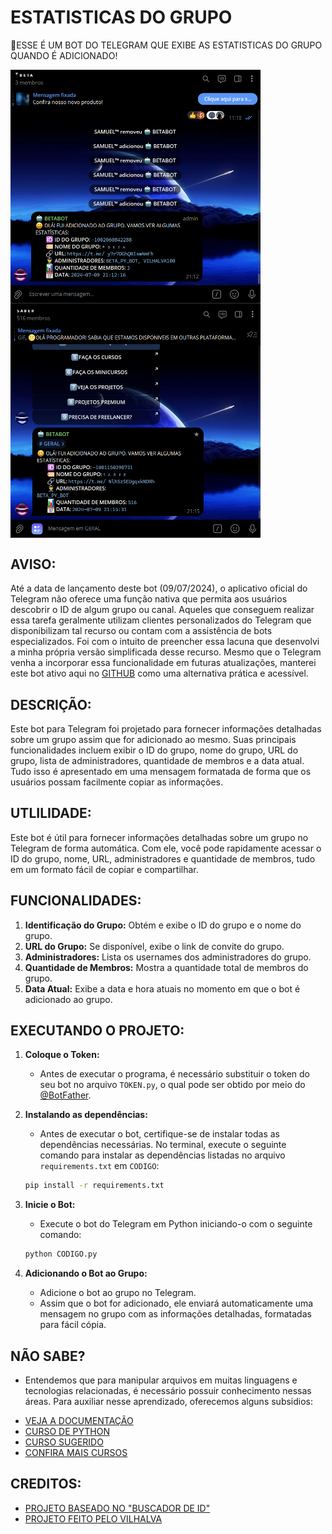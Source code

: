 # ESTATISTICAS DO GRUPO
🤤ESSE É UM BOT DO TELEGRAM QUE EXIBE AS ESTATISTICAS DO GRUPO QUANDO É ADICIONADO!

<img src="./IMAGENS/FOTO_1.png" align="center" width="400"> <br>
<img src="./IMAGENS/FOTO_2.png" align="center" width="400"> <br>

## AVISO:
Até a data de lançamento deste bot (09/07/2024), o aplicativo oficial do Telegram não oferece uma função nativa que permita aos usuários descobrir o ID de algum grupo ou canal. Aqueles que conseguem realizar essa tarefa geralmente utilizam clientes personalizados do Telegram que disponibilizam tal recurso ou contam com a assistência de bots especializados. Foi com o intuito de preencher essa lacuna que desenvolvi a minha própria versão simplificada desse recurso. Mesmo que o Telegram venha a incorporar essa funcionalidade em futuras atualizações, manterei este bot ativo aqui no [GITHUB](https://github.com/VILHALVA?tab=repositories&q=+topic:BOT) como uma alternativa prática e acessível.

## DESCRIÇÃO:
Este bot para Telegram foi projetado para fornecer informações detalhadas sobre um grupo assim que for adicionado ao mesmo. Suas principais funcionalidades incluem exibir o ID do grupo, nome do grupo, URL do grupo, lista de administradores, quantidade de membros e a data atual. Tudo isso é apresentado em uma mensagem formatada de forma que os usuários possam facilmente copiar as informações.

## UTLILIDADE:
Este bot é útil para fornecer informações detalhadas sobre um grupo no Telegram de forma automática. Com ele, você pode rapidamente acessar o ID do grupo, nome, URL, administradores e quantidade de membros, tudo em um formato fácil de copiar e compartilhar.

## FUNCIONALIDADES:
1. **Identificação do Grupo:** Obtém e exibe o ID do grupo e o nome do grupo.
2. **URL do Grupo:** Se disponível, exibe o link de convite do grupo.
3. **Administradores:** Lista os usernames dos administradores do grupo.
4. **Quantidade de Membros:** Mostra a quantidade total de membros do grupo.
5. **Data Atual:** Exibe a data e hora atuais no momento em que o bot é adicionado ao grupo.

## EXECUTANDO O PROJETO:
1. **Coloque o Token:**
   - Antes de executar o programa, é necessário substituir o token do seu bot no arquivo `TOKEN.py`, o qual pode ser obtido por meio do [@BotFather](https://t.me/BotFather).

2. **Instalando as dependências:**
   - Antes de executar o bot, certifique-se de instalar todas as dependências necessárias. No terminal, execute o seguinte comando para instalar as dependências listadas no arquivo `requirements.txt` em `CODIGO`:
   ```bash
   pip install -r requirements.txt
   ```

3. **Inicie o Bot:**
   - Execute o bot do Telegram em Python iniciando-o com o seguinte comando:
   ```bash
   python CODIGO.py
   ```

4. **Adicionando o Bot ao Grupo:**
   - Adicione o bot ao grupo no Telegram.
   - Assim que o bot for adicionado, ele enviará automaticamente uma mensagem no grupo com as informações detalhadas, formatadas para fácil cópia.

## NÃO SABE?
- Entendemos que para manipular arquivos em muitas linguagens e tecnologias relacionadas, é necessário possuir conhecimento nessas áreas. Para auxiliar nesse aprendizado, oferecemos alguns subsidios:
* [VEJA A DOCUMENTAÇÃO](https://core.telegram.org/bots/api)
* [CURSO DE PYTHON](https://github.com/VILHALVA/CURSO-DE-PYTHON)
* [CURSO SUGERIDO](https://github.com/VILHALVA/CURSO-DE-TELEBOT)
* [CONFIRA MAIS CURSOS](https://github.com/VILHALVA?tab=repositories&q=+topic:CURSO)

## CREDITOS:
- [PROJETO BASEADO NO "BUSCADOR DE ID"](https://github.com/VILHALVA/BUSCADOR-DE-ID)
- [PROJETO FEITO PELO VILHALVA](https://github.com/VILHALVA)
